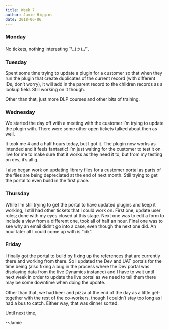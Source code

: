 ```yaml
---
title: Week 7
author: Jamie Higgins
date: 2018-06-06
---
```


### Monday

No tickets, nothing interesting ¯\\\_(ツ)_/¯.

### Tuesday

Spent some time trying to update a plugin for a customer so that when they run the plugin that create duplicates of the current record (with different IDs, don’t worry), it will add in the parent record to the children records as a lookup field. Still working on it though.

Other than that, just more DLP courses and other bits of training.

### Wednesday

We started the day off with a meeting with the customer I’m trying to update the plugin with. There were some other open tickets talked about then as well.

It took me 4 and a half hours today, but I got it. The plugin now works as intended and it feels fantastic! I’m just waiting for the customer to test it on live for me to make sure that it works as they need it to, but from my testing on dev, it’s all g.

I also began work on updating library files for a customer portal as parts of the files are being depreciated at the end of next month. Still trying to get the portal to even build in the first place.

### Thursday

While I’m still trying to get the portal to have updated plugins and keep it working, I still had other tickets that I could work on. First one, update user roles; done with my eyes closed at this stage. Next one was to edit a form to include a view from a different one, took all of half an hour.
Final one was to see why an email didn’t go into a case, even though the next one did. An hour later all I could come up with is “idk”.

### Friday
I finally got the portal to build by fixing up the references that are currently there and working from there. So I updated the Dev and UAT portals for the time being (also fixing a bug in the process where the Dev portal was displaying data from the live Dynamics instance) and I have to wait until next week in order to update the live portal as we need to tell them there may be some downtime when doing the update.

Other than that, we had beer and pizza at the end of the day as a little get-together with the rest of the co-workers, though I couldn’t stay too long as I had a bus to catch. Either way, that was dinner sorted.

Until next time,

--Jamie